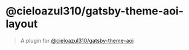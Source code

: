 # @cieloazul310/gatsby-theme-aoi-layout

> A plugin for [@cieloazul310/gatsby-theme-aoi]

[gatsby-theme-aoi]: https://github.com/cieloazul310/gatsby-aoi/
[@cieloazul310/gatsby-theme-aoi]: https://github.com/cieloazul310/gatsby-aoi/tree/main/packages/gatsby-theme-aoi
[@cieloazul310/gatsby-theme-aoi-top-layout]: https://github.com/cieloazul310/gatsby-aoi/tree/main/packages/gatsby-theme-aoi-top-layout
[@cieloazul310/gatsby-theme-aoi-utils]: https://github.com/cieloazul310/gatsby-aoi/tree/main/packages/gatsby-theme-aoi-utils
[@cieloazul310/gatsby-theme-aoi-components]: https://github.com/cieloazul310/gatsby-aoi/tree/main/packages/gatsby-theme-aoi-components
[@cieloazul310/gatsby-theme-aoi-layout]: https://github.com/cieloazul310/gatsby-aoi/tree/main/packages/gatsby-theme-aoi-layout
